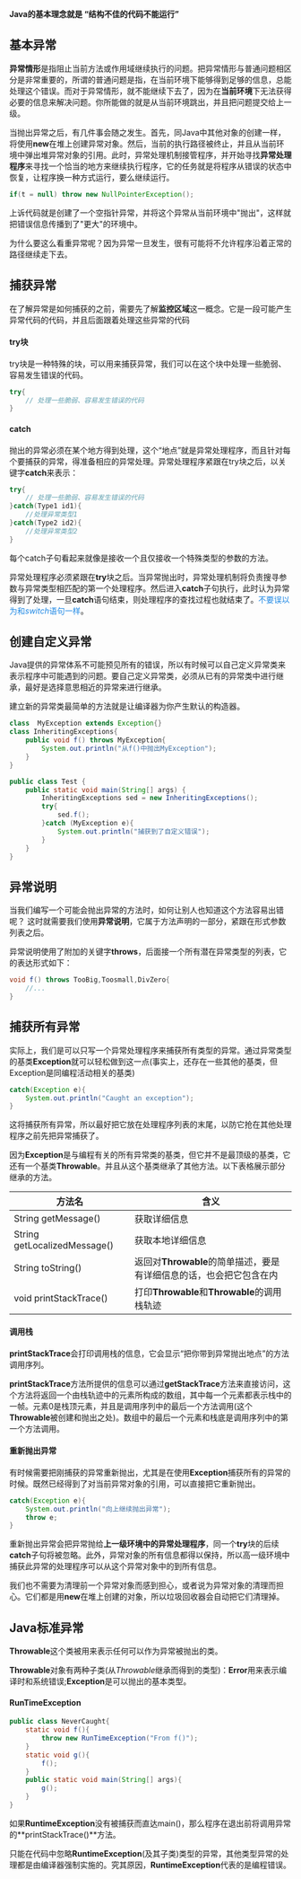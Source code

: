 **Java的基本理念就是 “结构不佳的代码不能运行”**

## 基本异常
**异常情形**是指阻止当前方法或作用域继续执行的问题。把异常情形与普通问题相区分是非常重要的，所谓的普通问题是指，在当前环境下能够得到足够的信息，总能处理这个错误。而对于异常情形，就不能继续下去了，因为在**当前环境**下无法获得必要的信息来解决问题。你所能做的就是从当前环境跳出，并且把问题提交给上一级。

当抛出异常之后，有几件事会随之发生。首先，同Java中其他对象的创建一样，将使用**new**在堆上创建异常对象。然后，当前的执行路径被终止，并且从当前环境中弹出堆异常对象的引用。此时，异常处理机制接管程序，并开始寻找**异常处理程序**来寻找一个恰当的地方来继续执行程序，它的任务就是将程序从错误的状态中恢复，让程序换一种方式运行，要么继续运行。

```java
if(t = null) throw new NullPointerException();
```
上诉代码就是创建了一个空指针异常，并将这个异常从当前环境中"抛出"，这样就把错误信息传播到了"更大"的环境中。

为什么要这么看重异常呢？因为异常一旦发生，很有可能将不允许程序沿着正常的路径继续走下去。

## 捕获异常
在了解异常是如何捕获的之前，需要先了解**监控区域**这一概念。它是一段可能产生异常代码的代码，并且后面跟着处理这些异常的代码

#### try块
try块是一种特殊的块，可以用来捕获异常，我们可以在这个块中处理一些脆弱、容易发生错误的代码。
```java
try{
    // 处理一些脆弱、容易发生错误的代码
}
```
#### catch
抛出的异常必须在某个地方得到处理，这个“地点”就是异常处理程序，而且针对每个要捕获的异常，得准备相应的异常处理。异常处理程序紧跟在try块之后，以关键字**catch**来表示：
```java
try{
    // 处理一些脆弱、容易发生错误的代码
}catch(Type1 id1){
    //处理异常类型1
}catch(Type2 id2){
    //处理异常类型2
}
```
每个catch子句看起来就像是接收一个且仅接收一个特殊类型的参数的方法。

异常处理程序必须紧跟在**try**块之后。当异常抛出时，异常处理机制将负责搜寻参数与异常类型相匹配的第一个处理程序。然后进入**catch**子句执行，此时认为异常得到了处理，一旦**catch**语句结束，则处理程序的查找过程也就结束了。<font color="#1E88E5">不要误以为和*switch*语句一样</font>。

## 创建自定义异常
Java提供的异常体系不可能预见所有的错误，所以有时候可以自己定义异常类来表示程序中可能遇到的问题。要自己定义异常类，必须从已有的异常类中进行继承，最好是选择意思相近的异常来进行继承。

建立新的异常类最简单的方法就是让编译器为你产生默认的构造器。
```java
class  MyException extends Exception{}
class InheritingExceptions{
    public void f() throws MyException{
        System.out.println("从f()中抛出MyException");
    }
}

public class Test {
    public static void main(String[] args) {
        InheritingExceptions sed = new InheritingExceptions();
        try{
            sed.f();
        }catch (MyException e){
            System.out.println("捕获到了自定义错误");
        }
    }
}

```
## 异常说明
当我们编写一个可能会抛出异常的方法时，如何让别人也知道这个方法容易出错呢？
这时就需要我们使用**异常说明**，它属于方法声明的一部分，紧跟在形式参数列表之后。

异常说明使用了附加的关键字**throws**，后面接一个所有潜在异常类型的列表，它的表达形式如下：
```java
void f() throws TooBig,Toosmall,DivZero{
    //...
}
```
## 捕获所有异常
实际上，我们是可以只写一个异常处理程序来捕获所有类型的异常。通过异常类型的基类**Exception**就可以轻松做到这一点(事实上，还存在一些其他的基类，但Exception是同编程活动相关的基类)
```java
catch(Exception e){
    System.out.println("Caught an exception");
}
```
这将捕获所有异常，所以最好把它放在处理程序列表的末尾，以防它抢在其他处理程序之前先把异常捕获了。

因为**Exception**是与编程有关的所有异常类的基类，但它并不是最顶级的基类，它还有一个基类**Throwable**。并且从这个基类继承了其他方法。以下表格展示部分继承的方法。

| 方法名                       | 含义                                                         |
| ---------------------------- | ------------------------------------------------------------ |
| String getMessage()          | 获取详细信息                                                 |
| String getLocalizedMessage() | 获取本地详细信息                                             |
| String toString()            | 返回对**Throwable**的简单描述，要是有详细信息的话，也会把它包含在内 |
| void printStackTrace()       | 打印**Throwable**和**Throwable**的调用栈轨迹                 |


#### 调用栈
**printStackTrace**会打印调用栈的信息，它会显示“把你带到异常抛出地点”的方法调用序列。

**printStackTrace**方法所提供的信息可以通过**getStackTrace**方法来直接访问，这个方法将返回一个由栈轨迹中的元素所构成的数组，其中每一个元素都表示栈中的一帧。元素0是栈顶元素，并且是调用序列中的最后一个方法调用(这个**Throwable**被创建和抛出之处)。数组中的最后一个元素和栈底是调用序列中的第一个方法调用。

#### 重新抛出异常
有时候需要把刚捕获的异常重新抛出，尤其是在使用**Exception**捕获所有的异常的时候。既然已经得到了对当前异常对象的引用，可以直接把它重新抛出。
```java
catch(Exception e){
    System.out.println("向上继续抛出异常");
    throw e;
}
```
重新抛出异常会把异常抛给**上一级环境中的异常处理程序**，同一个**try**块的后续**catch**子句将被忽略。此外，异常对象的所有信息都得以保持，所以高一级环境中捕获此异常的处理程序可以从这个异常对象中的到所有信息。

我们也不需要为清理前一个异常对象而感到担心，或者说为异常对象的清理而担心。它们都是用**new**在堆上创建的对象，所以垃圾回收器会自动把它们清理掉。

## Java标准异常
**Throwable**这个类被用来表示任何可以作为异常被抛出的类。

**Throwable**对象有两种子类(从*Throwable*继承而得到的类型)：**Error**用来表示编译时和系统错误;**Exception**是可以抛出的基本类型。

#### RunTimeException

```java
public class NeverCaught{
    static void f(){
        throw new RunTimeException("From f()");
    }
    static void g(){
        f();
    }
    public static void main(String[] args){
        g();
    }
}
```
如果**RuntimeException**没有被捕获而直达main()，那么程序在退出前将调用异常的**printStackTrace()**方法。

只能在代码中忽略**RuntimeException**(及其子类)类型的异常，其他类型异常的处理都是由编译器强制实施的。究其原因，**RuntimeException**代表的是编程错误。
